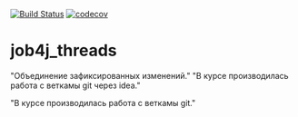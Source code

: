 [![Build Status](https://www.travis-ci.com/Selesito/job4j_threads.svg?branch=master)](https://www.travis-ci.com/Selesito/job4j_threads)
[![codecov](https://codecov.io/gh/Selesito/job4j_threads/branch/master/graph/badge.svg)](https://codecov.io/gh/Selesito/job4j_threads)
# job4j_threads
"Объединение зафиксированных изменений."
"В курсе производилась работа с веткамы git через idea."

"В курсе производилась работа с веткамы git."